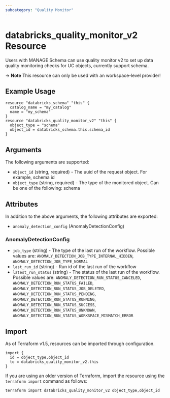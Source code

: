 ```yaml
---
subcategory: "Quality Monitor"
---
```

# databricks_quality_monitor_v2 Resource
Users with MANAGE Schema can use quality monitor v2 to set up data quality monitoring checks for UC objects, currently support schema. 


-> **Note** This resource can only be used with an workspace-level provider!


## Example Usage
```hcl
resource "databricks_schema" "this" {
  catalog_name = "my_catalog"
  name = "my_schema"
}
resource "databricks_quality_monitor_v2" "this" {
  object_type = "schema"
  object_id = databricks_schema.this.schema_id
}
```


## Arguments
The following arguments are supported:
* `object_id` (string, required) - The uuid of the request object. For example, schema id
* `object_type` (string, required) - The type of the monitored object. Can be one of the following: schema



## Attributes
In addition to the above arguments, the following attributes are exported:
* `anomaly_detection_config` (AnomalyDetectionConfig)

### AnomalyDetectionConfig
* `job_type` (string) - The type of the last run of the workflow. Possible values are: `ANOMALY_DETECTION_JOB_TYPE_INTERNAL_HIDDEN`, `ANOMALY_DETECTION_JOB_TYPE_NORMAL`
* `last_run_id` (string) - Run id of the last run of the workflow
* `latest_run_status` (string) - The status of the last run of the workflow. Possible values are: `ANOMALY_DETECTION_RUN_STATUS_CANCELED`, `ANOMALY_DETECTION_RUN_STATUS_FAILED`, `ANOMALY_DETECTION_RUN_STATUS_JOB_DELETED`, `ANOMALY_DETECTION_RUN_STATUS_PENDING`, `ANOMALY_DETECTION_RUN_STATUS_RUNNING`, `ANOMALY_DETECTION_RUN_STATUS_SUCCESS`, `ANOMALY_DETECTION_RUN_STATUS_UNKNOWN`, `ANOMALY_DETECTION_RUN_STATUS_WORKSPACE_MISMATCH_ERROR`

## Import
As of Terraform v1.5, resources can be imported through configuration.
```hcl
import {
  id = object_type,object_id
  to = databricks_quality_monitor_v2.this
}
```

If you are using an older version of Terraform, import the resource using the `terraform import` command as follows:
```sh
terraform import databricks_quality_monitor_v2 object_type,object_id
```